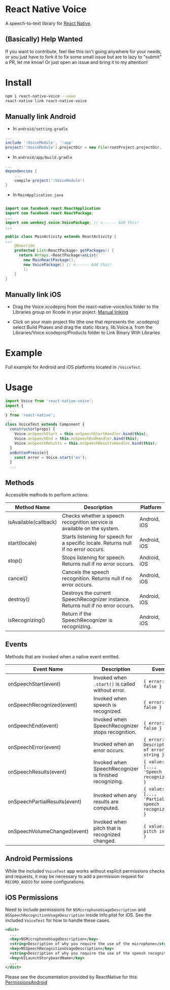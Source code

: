 # React Native Voice
A speech-to-text library for [React Native](https://facebook.github.io/react-native/).

## (Basically) Help Wanted
If you want to contribute, feel like this isn't going anywhere for your needs, or you just have to fork it to fix some small issue but are to lazy to "submit" a PR, let me know! Or just open an issue and bring it to my attention!

# Install

```sh
npm i react-native-voice --save
react-native link react-native-voice
```

## Manually link Android
- In `android/setting.gradle`

```gradle
...
include ':VoiceModule', ':app'
project(':VoiceModule').projectDir = new File(rootProject.projectDir, '../node_modules/react-native-voice/android')
```

- In `android/app/build.gradle`

```gradle
...
dependencies {
    ...
    compile project(':VoiceModule')
}
```

- In `MainApplication.java`

```java

import com.facebook.react.ReactApplication
import com.facebook.react.ReactPackage;
...
import com.wenkesj.voice.VoicePackage; // <------ Add this!
...

public class MainActivity extends ReactActivity {
...
    @Override
    protected List<ReactPackage> getPackages() {
      return Arrays.<ReactPackage>asList(
        new MainReactPackage(),
        new VoicePackage() // <------ Add this!
        );
    }
}
```

## Manually link iOS 

- Drag the Voice.xcodeproj from the react-native-voice/ios folder to the Libraries group on Xcode in your poject. [Manual linking](https://facebook.github.io/react-native/docs/linking-libraries-ios.html)

- Click on your main project file (the one that represents the .xcodeproj) select Build Phases and drag the static library, lib.Voice.a, from the Libraries/Voice.xcodeproj/Products folder to Link Binary With Libraries


# Example
Full example for Android and iOS platforms located in `/VoiceTest`.

# Usage

```javascript
import Voice from 'react-native-voice';
import {
  ...
} from 'react-native';
...
class VoiceTest extends Component {
  constructor(props) {
    Voice.onSpeechStart = this.onSpeechStartHandler.bind(this);
    Voice.onSpeechEnd = this.onSpeechEndHandler.bind(this);
    Voice.onSpeechResults = this.onSpeechResultsHandler.bind(this);
  }
  onButtonPress(e){
    const error = Voice.start('en');
  }
  ...
```

## Methods
Accessible methods to perform actions.

Method Name           | Description                                                                         | Platform
--------------------- | ----------------------------------------------------------------------------------- | --------
isAvailable(callback) | Checks whether a speech recognition service is available on the system.             | Android, iOS
start(locale)         | Starts listening for speech for a specific locale. Returns null if no error occurs. | Android, iOS
stop()                | Stops listening for speech. Returns null if no error occurs.                        | Android, iOS
cancel()              | Cancels the speech recognition. Returns null if no error occurs.                    | Android, iOS
destroy()             | Destroys the current SpeechRecognizer instance. Returns null if no error occurs.    | Android, iOS
isRecognizing()       | Return if the SpeechRecognizer is recognizing.                                      | Android, iOS

## Events
Methods that are invoked when a native event emitted.

Event Name                    | Description                                            | Event                                           | Platform
----------------------------- | ------------------------------------------------------ | ----------------------------------------------- | --------
onSpeechStart(event)          | Invoked when `.start()` is called without error.       | `{ error: false }`                              | Android, iOS
onSpeechRecognized(event)     | Invoked when speech is recognized.                     | `{ error: false }`                              | Android, iOS
onSpeechEnd(event)            | Invoked when SpeechRecognizer stops recognition.       | `{ error: false }`                              | Android, iOS
onSpeechError(event)          | Invoked when an error occurs.                          | `{ error: Description of error as string }`     | Android, iOS
onSpeechResults(event)        | Invoked when SpeechRecognizer is finished recognizing. | `{ value: [..., 'Speech recognized'] }`         | Android, iOS
onSpeechPartialResults(event) | Invoked when any results are computed.                 | `{ value: [..., 'Partial speech recognized'] }` | Android, iOS
onSpeechVolumeChanged(event)  | Invoked when pitch that is recognized changed.         | `{ value: pitch in dB }`                        | Android

## Android Permissions
While the included `VoiceTest` app works without explicit permissions checks and requests, it may be necessary to add a permission request for `RECORD_AUDIO` for some configurations.

## iOS Permissions
Need to include permissions for `NSMicrophoneUsageDescription` and `NSSpeechRecognitionUsageDescription` inside Info.plist for iOS. See the included `VoiceTest` for how to handle these cases.
```xml
<dict>
  ...
  <key>NSMicrophoneUsageDescription</key>
  <string>Description of why you require the use of the microphone</string>
  <key>NSSpeechRecognitionUsageDescription</key>
  <string>Description of why you require the use of the speech recognition</string>
  <key>UILaunchStoryboardName</key>
  ...
</dict>
```

Please see the documentation provided by ReactNative for this: [PermissionsAndroid](http://facebook.github.io/react-native/releases/0.38/docs/permissionsandroid.html)
